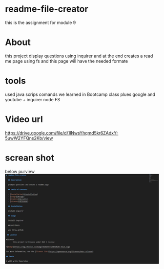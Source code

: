 # readme-file-creator
this is the assignment for module 9
 
# About
this project display questions using inquirer and at the end creates a read me page using fs and this page will have the needed formate

# tools
used java scrips comands we learned in Bootcamp class plues google and youtube + inquirer node FS

# Video url
https://drive.google.com/file/d/1lNwsYhqmd5kr6ZAdxY-5uwW2YFQns2Kb/view


# screan shot 
below purview
![Screenshot](./img/screenshot.jpg)
